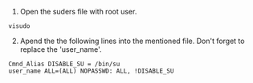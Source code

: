1. Open the suders file with root user. 
```
visudo
```
2. Apend the the following lines into the mentioned file. Don't forget to replace the 'user_name'.  
```
Cmnd_Alias DISABLE_SU = /bin/su
user_name ALL=(ALL) NOPASSWD: ALL, !DISABLE_SU
```
